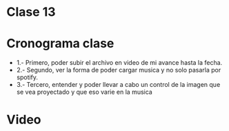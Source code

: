 # Clase 13
# Cronograma clase
  - 1.- Primero, poder subir el archivo en video de mi avance hasta la fecha.
  - 2.- Segundo, ver la forma de poder cargar musica y no solo pasarla por spotify.
  - 3.- Tercero, entender y poder llevar a cabo un control de la imagen que se vea proyectado y que eso varie en la musica
    
#  Video 

